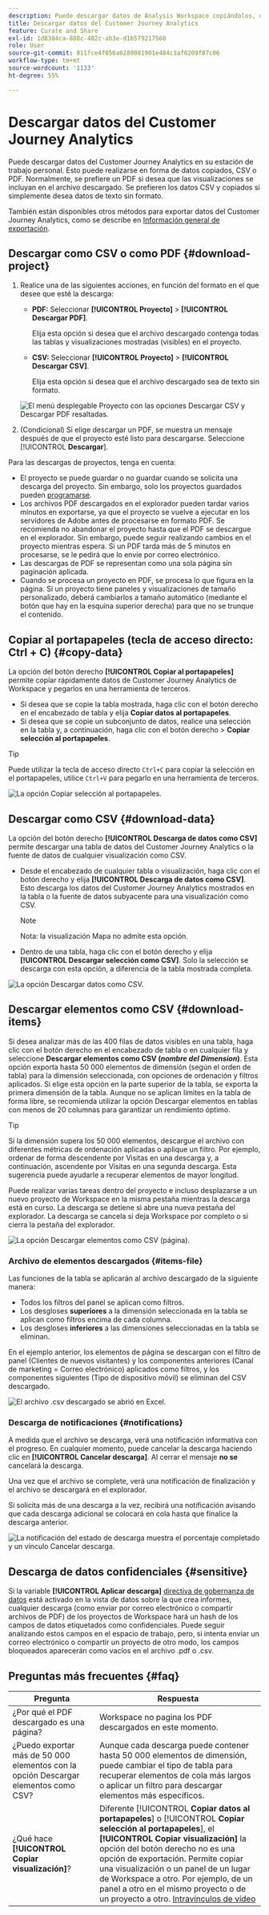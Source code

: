 ```yaml
---
description: Puede descargar datos de Analysis Workspace copiándolos, o en los formatos PDF y CSV.
title: Descargar datos del Customer Journey Analytics
feature: Curate and Share
exl-id: 1d8384ca-888c-482c-ab3e-d1b579217560
role: User
source-git-commit: 811fce4f056a6280081901e484c3af8209f87c06
workflow-type: tm+mt
source-wordcount: '1133'
ht-degree: 55%

---
```


# Descargar datos del Customer Journey Analytics

Puede descargar datos del Customer Journey Analytics en su estación de trabajo personal. Esto puede realizarse en forma de datos copiados, CSV o PDF. Normalmente, se prefiere un PDF si desea que las visualizaciones se incluyan en el archivo descargado. Se prefieren los datos CSV y copiados si simplemente desea datos de texto sin formato.

También están disponibles otros métodos para exportar datos del Customer Journey Analytics, como se describe en [Información general de exportación](/help/analysis-workspace/export/export-project-overview.md).

## Descargar como CSV o como PDF {#download-project}

1. Realice una de las siguientes acciones, en función del formato en el que desee que esté la descarga:

   * **PDF:** Seleccionar **[!UICONTROL Proyecto]** > **[!UICONTROL Descargar PDF]**.

     Elija esta opción si desea que el archivo descargado contenga todas las tablas y visualizaciones mostradas (visibles) en el proyecto.

   * **CSV:** Seleccionar **[!UICONTROL Proyecto]** > **[!UICONTROL Descargar CSV]**.

     Elija esta opción si desea que el archivo descargado sea de texto sin formato.

   ![El menú desplegable Proyecto con las opciones Descargar CSV y Descargar PDF resaltadas.](assets/download-project.png)

1. (Condicional) Si elige descargar un PDF, se muestra un mensaje después de que el proyecto esté listo para descargarse. Seleccione [!UICONTROL **Descargar**].

Para las descargas de proyectos, tenga en cuenta:

* El proyecto se puede guardar o no guardar cuando se solicita una descarga del proyecto. Sin embargo, solo los proyectos guardados pueden [programarse](/help/analysis-workspace/export/t-schedule-report.md).
* Los archivos PDF descargados en el explorador pueden tardar varios minutos en exportarse, ya que el proyecto se vuelve a ejecutar en los servidores de Adobe antes de procesarse en formato PDF. Se recomienda no abandonar el proyecto hasta que el PDF se descargue en el explorador. Sin embargo, puede seguir realizando cambios en el proyecto mientras espera. Si un PDF tarda más de 5 minutos en procesarse, se le pedirá que lo envíe por correo electrónico.
* Las descargas de PDF se representan como una sola página sin paginación aplicada.
* Cuando se procesa un proyecto en PDF, se procesa lo que figura en la página. Si un proyecto tiene paneles y visualizaciones de tamaño personalizado, deberá cambiarlos a tamaño automático (mediante el botón que hay en la esquina superior derecha) para que no se trunque el contenido.

## Copiar al portapapeles (tecla de acceso directo: Ctrl + C) {#copy-data}

La opción del botón derecho **[!UICONTROL Copiar al portapapeles]** permite copiar rápidamente datos de Customer Journey Analytics de Workspace y pegarlos en una herramienta de terceros.

* Si desea que se copie la tabla mostrada, haga clic con el botón derecho en el encabezado de tabla y elija **Copiar datos al portapapeles**.
* Si desea que se copie un subconjunto de datos, realice una selección en la tabla y, a continuación, haga clic con el botón derecho > **Copiar selección al portapapeles**.

>[!TIP]
>
>Puede utilizar la tecla de acceso directo `Ctrl+C` para copiar la selección en el portapapeles, utilice `Ctrl+V` para pegarlo en una herramienta de terceros.


![La opción Copiar selección al portapapeles. ](assets/copy-selection.png)

## Descargar como CSV {#download-data}

La opción del botón derecho **[!UICONTROL Descarga de datos como CSV]** permite descargar una tabla de datos del Customer Journey Analytics o la fuente de datos de cualquier visualización como CSV.

* Desde el encabezado de cualquier tabla o visualización, haga clic con el botón derecho y elija **[!UICONTROL Descarga de datos como CSV]**. Esto descarga los datos del Customer Journey Analytics mostrados en la tabla o la fuente de datos subyacente para una visualización como CSV.

  >[!NOTE]
  >
  >  Nota: la visualización Mapa no admite esta opción.


* Dentro de una tabla, haga clic con el botón derecho y elija **[!UICONTROL Descargar selección como CSV]**. Solo la selección se descarga con esta opción, a diferencia de la tabla mostrada completa.

![La opción Descargar datos como CSV.](assets/download-data-viz.png)

## Descargar elementos como CSV {#download-items}

Si desea analizar más de las 400 filas de datos visibles en una tabla, haga clic con el botón derecho en el encabezado de tabla o en cualquier fila y seleccione **Descargar elementos como CSV (_nombre del Dimension_)**. Esta opción exporta hasta 50 000 elementos de dimensión (según el orden de tabla) para la dimensión seleccionada, con opciones de ordenación y filtros aplicados. Si elige esta opción en la parte superior de la tabla, se exporta la primera dimensión de la tabla. Aunque no se aplican límites en la tabla de forma libre, se recomienda utilizar la opción Descargar elementos en tablas con menos de 20 columnas para garantizar un rendimiento óptimo.

>[!TIP]
>
> Si la dimensión supera los 50 000 elementos, descargue el archivo con diferentes métricas de ordenación aplicadas o aplique un filtro. Por ejemplo, ordenar de forma descendente por Visitas en una descarga y, a continuación, ascendente por Visitas en una segunda descarga. Esta sugerencia puede ayudarle a recuperar elementos de mayor longitud.

Puede realizar varias tareas dentro del proyecto e incluso desplazarse a un nuevo proyecto de Workspace en la misma pestaña mientras la descarga está en curso. La descarga se detiene si abre una nueva pestaña del explorador. La descarga se cancela si deja Workspace por completo o si cierra la pestaña del explorador.

![La opción Descargar elementos como CSV (página).](assets/download-items.png)

### Archivo de elementos descargados {#items-file}

Las funciones de la tabla se aplicarán al archivo descargado de la siguiente manera:

* Todos los filtros del panel se aplican como filtros.
* Los desgloses **superiores** a la dimensión seleccionada en la tabla se aplican como filtros encima de cada columna.
* Los desgloses **inferiores** a las dimensiones seleccionadas en la tabla se eliminan.

En el ejemplo anterior, los elementos de página se descargan con el filtro de panel (Clientes de nuevos visitantes) y los componentes anteriores (Canal de marketing = Correo electrónico) aplicados como filtros, y los componentes siguientes (Tipo de dispositivo móvil) se eliminan del CSV descargado.

![El archivo .csv descargado se abrió en Excel.](assets/downloaded-file.png)

### Descarga de notificaciones {#notifications}

A medida que el archivo se descarga, verá una notificación informativa con el progreso. En cualquier momento, puede cancelar la descarga haciendo clic en **[!UICONTROL Cancelar descarga]**. Al cerrar el mensaje **no se** cancelará la descarga.

Una vez que el archivo se complete, verá una notificación de finalización y el archivo se descargará en el explorador.

Si solicita más de una descarga a la vez, recibirá una notificación avisando que cada descarga adicional se colocará en cola hasta que finalice la descarga anterior.

![La notificación del estado de descarga muestra el porcentaje completado y un vínculo Cancelar descarga.](assets/toast.png)

## Descarga de datos confidenciales {#sensitive}

Si la variable **[!UICONTROL Aplicar descarga]** [directiva de gobernanza de datos](/help/data-views/data-governance.md) está activado en la vista de datos sobre la que crea informes, cualquier descarga (como enviar por correo electrónico o compartir archivos de PDF) de los proyectos de Workspace hará un hash de los campos de datos etiquetados como confidenciales. Puede seguir analizando estos campos en el espacio de trabajo, pero, si intenta enviar un correo electrónico o compartir un proyecto de otro modo, los campos bloqueados aparecerán como vacíos en el archivo .pdf o .csv.

## Preguntas más frecuentes {#faq}

| Pregunta | Respuesta |
| --- | --- |
| ¿Por qué el PDF descargado es una página? | Workspace no pagina los PDF descargados en este momento. |
| ¿Puedo exportar más de 50 000 elementos con la opción Descargar elementos como CSV? | Aunque cada descarga puede contener hasta 50 000 elementos de dimensión, puede cambiar el tipo de tabla para recuperar elementos de cola más largos o aplicar un filtro para descargar elementos más específicos. |
| ¿Qué hace **[!UICONTROL Copiar visualización]**? | Diferente [!UICONTROL **Copiar datos al portapapeles**] o [!UICONTROL **Copiar selección al portapapeles**], el **[!UICONTROL Copiar visualización]** la opción del botón derecho no es una opción de exportación. Permite copiar una visualización o un panel de un lugar de Workspace a otro. Por ejemplo, de un panel a otro en el mismo proyecto o de un proyecto a otro. [Intravínculos de vídeo](https://experienceleague.adobe.com/docs/analytics-learn/tutorials/analysis-workspace/visualizations/intra-linking-in-analysis-workspace.html?lang=es) |
